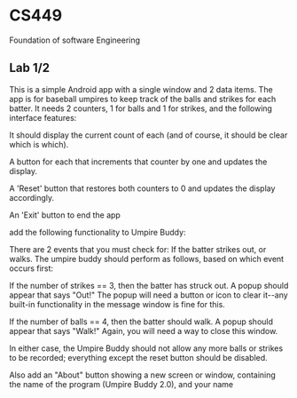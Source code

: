 # CS449
Foundation of software Engineering 

## Lab 1/2 

This is a simple Android app with a single window and 2 data items. The app is for baseball umpires to keep track of the balls and strikes for each batter. It needs 2 counters, 1 for balls and 1 for strikes, and the following interface features:

It should display the current count of each (and of course, it should be clear which is which).

A button for each that increments that counter by one and updates the display.

A 'Reset' button that restores both counters to 0 and updates the display accordingly.

An 'Exit' button to end the app

add the following functionality to Umpire Buddy:

There are 2 events that you must check for: If the batter strikes out, or walks. The umpire buddy should perform as follows, based on which event occurs first:

If the number of strikes == 3, then the batter has struck out. A popup should appear that says "Out!" The popup will need a button or icon to clear it--any built-in functionality in the message window is fine for this.

If the number of balls == 4, then the batter should walk. A popup should appear that says "Walk!" Again, you will need a way to close this window.

In either case, the Umpire Buddy should not allow any more balls or strikes to be recorded; everything except the reset button should be disabled.

Also add an "About" button showing a new screen or window, containing the name of the program (Umpire Buddy 2.0), and your name
